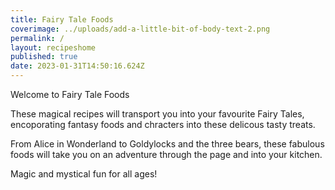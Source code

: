 ```yaml
---
title: Fairy Tale Foods
coverimage: ../uploads/add-a-little-bit-of-body-text-2.png
permalink: /
layout: recipeshome
published: true
date: 2023-01-31T14:50:16.624Z
---
```

Welcome to Fairy Tale Foods

These magical recipes will transport you into your favourite Fairy Tales, encoporating fantasy foods and chracters into these delicous tasty treats.

From Alice in Wonderland to Goldylocks and the three bears, these fabulous foods will take you on an adventure through the page and into your kitchen.

Magic and mystical fun for all ages!